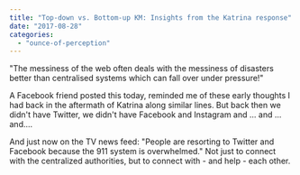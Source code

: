 ```yaml
---
title: "Top-down vs. Bottom-up KM: Insights from the Katrina response"
date: "2017-08-28"
categories: 
  - "ounce-of-perception"
---
```


"The messiness of the web often deals with the messiness of disasters better than centralised systems which can fall over under pressure!"

A Facebook friend posted this today, reminded me of these early thoughts I had back in the aftermath of Katrina along similar lines. But back then we didn't have Twitter, we didn't have Facebook and Instagram and ... and ... and....

And just now on the TV news feed: "People are resorting to Twitter and Facebook because the 911 system is overwhelmed." Not just to connect with the centralized authorities, but to connect with - and help - each other.
